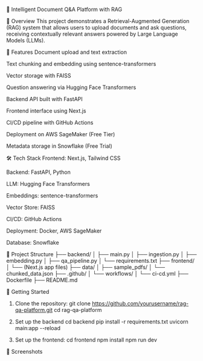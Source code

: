 🧠 Intelligent Document Q&A Platform with RAG


📘 Overview
This project demonstrates a Retrieval-Augmented Generation (RAG) system that allows users to upload documents and ask questions, receiving contextually relevant answers powered by Large Language Models (LLMs).

🚀 Features
Document upload and text extraction

Text chunking and embedding using sentence-transformers

Vector storage with FAISS

Question answering via Hugging Face Transformers

Backend API built with FastAPI

Frontend interface using Next.js

CI/CD pipeline with GitHub Actions

Deployment on AWS SageMaker (Free Tier)

Metadata storage in Snowflake (Free Trial)

🛠️ Tech Stack
Frontend: Next.js, Tailwind CSS

Backend: FastAPI, Python

LLM: Hugging Face Transformers

Embeddings: sentence-transformers

Vector Store: FAISS

CI/CD: GitHub Actions

Deployment: Docker, AWS SageMaker

Database: Snowflake

📂 Project Structure
├── backend/
│   ├── main.py
│   ├── ingestion.py
│   ├── embedding.py
│   ├── qa_pipeline.py
│   └── requirements.txt
├── frontend/
│   └── (Next.js app files)
├── data/
│   ├── sample_pdfs/
│   └── chunked_data.json
├── .github/
│   └── workflows/
│       └── ci-cd.yml
├── Dockerfile
├── README.md


🧪 Getting Started
1. Clone the repository:
git clone https://github.com/yourusername/rag-qa-platform.git
cd rag-qa-platform

2. Set up the backend
cd backend
pip install -r requirements.txt
uvicorn main:app --reload

3. Set up the frontend:
cd frontend
npm install
npm run dev

📸 Screenshots